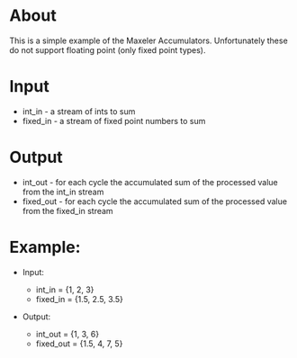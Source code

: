 # About

This is a simple example of the Maxeler Accumulators. Unfortunately
these do not support floating point (only fixed point types).

# Input

 * int_in - a stream of ints to sum
 * fixed_in - a stream of fixed point numbers to sum

# Output

  * int\_out - for each cycle the accumulated sum of the processed
    value from the int_in stream
  * fixed\_out - for each cycle the accumulated sum of the processed
    value from the fixed_in stream

# Example:

 * Input:
    * int_in = {1, 2, 3}
    * fixed_in = {1.5, 2.5, 3.5}

 * Output:
    * int_out = {1, 3, 6}
    * fixed_out = {1.5, 4, 7, 5}
